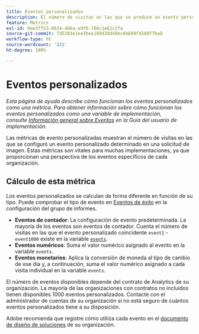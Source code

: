 ```yaml
---
title: Eventos personalizados
description: El número de visitas en las que se produce un evento personalizado.
feature: Metrics
exl-id: 9ae3ff53-8634-466a-a9f6-786c1e62c2fa
source-git-commit: 7d5383e1ee3bee189d3dd48bc6b899f4108f7ba8
workflow-type: ht
source-wordcount: '221'
ht-degree: 100%

---
```


# Eventos personalizados

*Esta página de ayuda describe cómo funcionan los eventos personalizados como una métrica. Para obtener información sobre cómo funcionan los eventos personalizados como una variable de implementación, consulte [Información general sobre Eventos](/help/implement/vars/page-vars/events/events-overview.md) en la Guía del usuario de implementación.*

Las métricas de evento personalizadas muestran el número de visitas en las que se configuró un evento personalizado determinado en una solicitud de imagen. Estas métricas son vitales para muchas implementaciones, ya que proporcionan una perspectiva de los eventos específicos de cada organización.

## Cálculo de esta métrica

Los eventos personalizados se calculan de forma diferente en función de su tipo. Puede comprobar el tipo de evento en [Eventos de éxito](../../admin/admin/c-success-events/success-event.md) en la configuración del grupo de informes.

* **Eventos de contador**: La configuración de evento predeterminada. La mayoría de los eventos son eventos de contador. Cuenta el número de visitas en las que el evento personalizado coincidente `event1` - `event1000` existe en la variable [`events`](/help/implement/vars/page-vars/events/events-overview.md).
* **Eventos numéricos**: Suma el valor numérico asignado al evento en la variable `events`.
* **Eventos monetarios**: Aplica la conversión de moneda al tipo de cambio de ese día y, a continuación, suma el valor numérico asignado a cada visita individual en la variable `events`.

El número de eventos disponibles depende del contrato de Analytics de su organización. La mayoría de las organizaciones con contratos no incluidos tienen disponibles 1000 eventos personalizados. Contacte con el administrador de cuentas de su organización si no está seguro de cuántos eventos personalizados tiene a su disposición.

Adobe recomienda que registre cómo utiliza cada evento en el [documento de diseño de soluciones](/help/implement/prepare/solution-design.md) de su organización.
